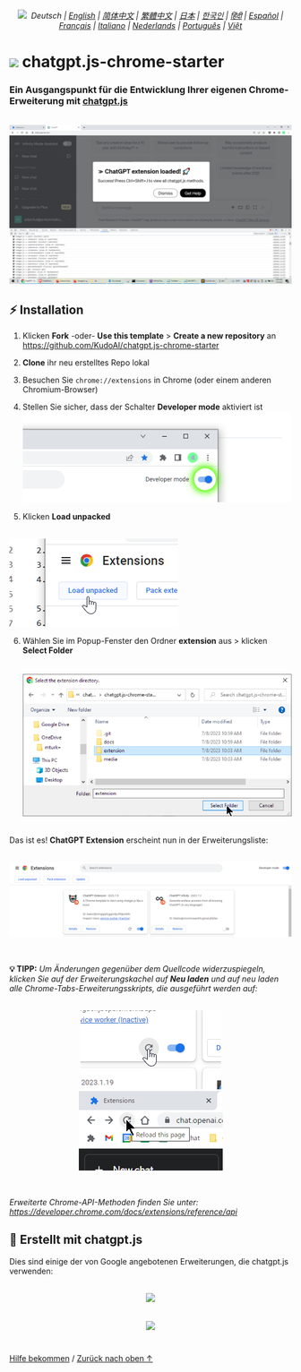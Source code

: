 <a id="top"></a>

<div align="center">
    <h6>
        <picture>
            <source type="image/svg+xml" media="(prefers-color-scheme: dark)" srcset="https://assets.chatgptjs.org/images/icons/earth/white/icon32.svg?v=e638eac">
           <img height=14 src="https://assets.chatgptjs.org/images/icons/earth/black/icon32.svg?v=e638eac">
        </picture>
        &nbsp;Deutsch |
        <a href="../..#readme">English</a> |
        <a href="../zh-cn#readme">简体中文</a> |
        <a href="../zh-tw#readme">繁體中文</a> |
        <a href="../ja#readme">日本</a> |
        <a href="../ko#readme">한국인</a> |
        <a href="../hi#readme">हिंदी</a> |
        <a href="../es#readme">Español</a> |
        <a href="../fr#readme">Français</a> |
        <a href="../it#readme">Italiano</a> |
        <a href="../nl#readme">Nederlands</a> |
        <a href="../pt#readme">Português</a> |
        <a href="../vi#readme">Việt</a>
    </h6>
</div>

# <img height=21 src="https://assets.chatgptjs.org/images/icons/platforms/chrome/icon32.png?v=e638eac"> chatgpt.js-chrome-starter

<h3>Ein Ausgangspunkt für die Entwicklung Ihrer eigenen Chrome-Erweiterung mit <a href="https://github.com/KudoAI/chatgpt.js">chatgpt.js</a></h3>

<br>

<img src="../../images/screenshots/extension-loaded.png">

## ⚡ Installation

1. Klicken **Fork** -oder- **Use this template** > **Create a new repository** an https://github.com/KudoAI/chatgpt.js-chrome-starter

2. **Clone** ihr neu erstelltes Repo lokal

3. Besuchen Sie `chrome://extensions` in Chrome (oder einem anderen Chromium-Browser)

4. Stellen Sie sicher, dass der Schalter **Developer mode** aktiviert ist<br>
![](../../images/screenshots/developer-mode-toggle.png)

5. Klicken **Load unpacked**<br><br>
<img src="../../images/screenshots/load-unpacked-button.png">
<br>

6. Wählen Sie im Popup-Fenster den Ordner **extension** aus > klicken **Select Folder**<br><br><br>
<img src="../../images/screenshots/select-extension-folder.png"><br><br>

Das ist es! **ChatGPT Extension** erscheint nun in der Erweiterungsliste:

<br>

<img src="../../images/screenshots/chatgpt-extension-in-list.png">

<p><br>

**💡 TIPP:** _Um Änderungen gegenüber dem Quellcode widerzuspiegeln, klicken Sie auf der Erweiterungskachel auf **Neu laden** und auf neu laden alle Chrome-Tabs-Erweiterungsskripts, die ausgeführt werden auf:_

<div align="center">

<br>

<img src="../../images/screenshots/reload-extension-button.png">
<img src="../../images/screenshots/reload-page-button.png">

<p><br>

</div>

_Erweiterte Chrome-API-Methoden finden Sie unter: https://developer.chrome.com/docs/extensions/reference/api_

## 🤖 Erstellt mit chatgpt.js

Dies sind einige der von Google angebotenen Erweiterungen, die chatgpt.js verwenden:

<div align="center">

<br>


<a href="https://chatgptinfinity.com" target="_blank" rel="noopener">
    <img width=777 src="https://assets.chatgptinfinity.com/images/tiles/marquee/tile-1400x560.png?v=34b428b">
</a>

<p><br>

<a href="https://chatgptwidescreen.com" target="_blank" rel="noopener">
    <img width=777 src="https://assets.chatgptwidescreen.com/images/tiles/marquee/tile-1400x560.png?v=4c5d018">
</a>

</div>

#

<a href="https://github.com/KudoAI/chatgpt.js-chrome-starter/issues">Hilfe bekommen</a> / <a href="#top">Zurück nach oben ↑</a>
